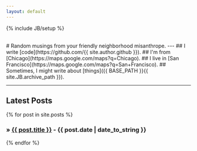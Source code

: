 ```yaml
---
layout: default
---
```

{% include JB/setup %}

<br/>
# Random musings from your friendly neighborhood misanthrope.
---
## I write [code](https://github.com/{{ site.author.github }}).
## I'm from [Chicago](https://maps.google.com/maps?q=Chicago).
## I live in [San Francisco](https://maps.google.com/maps?q=San+Francisco).
## Sometimes, I might write about [things]({{ BASE_PATH }}{{ site.JB.archive_path }}).

---

## Latest Posts
{% for post in site.posts %}
  <h3>&raquo; <a href="{{ BASE_PATH }}{{ post.url }}">{{ post.title }}</a> - {{ post.date | date_to_string }}</h3>
{% endfor %}
